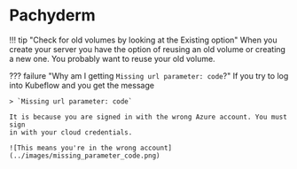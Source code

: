 # Pachyderm

<!-- prettier-ignore -->
!!! tip "Check for old volumes by looking at the Existing option"
    When you create your server you have the option of reusing an old volume
    or creating a new one. You probably want to reuse your old volume.

<!-- prettier-ignore -->
??? failure "Why am I getting `Missing url parameter: code`?"
    If you try to log into Kubeflow and you get the message

    > `Missing url parameter: code`

    It is because you are signed in with the wrong Azure account. You must sign
    in with your cloud credentials.

    ![This means you're in the wrong account](../images/missing_parameter_code.png)
